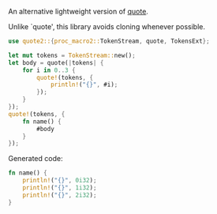 An alternative lightweight version of [quote](https://github.com/dtolnay/quote).

Unlike `quote', this library avoids cloning whenever possible. 


```rust
use quote2::{proc_macro2::TokenStream, quote, TokensExt};

let mut tokens = TokenStream::new();
let body = quote(|tokens| {
    for i in 0..3 {
        quote!(tokens, {
            println!("{}", #i);
        });
    }
});
quote!(tokens, {
    fn name() {
        #body
    }
});
```

Generated code:

```rust
fn name() {
    println!("{}", 0i32);
    println!("{}", 1i32);
    println!("{}", 2i32);
}
```